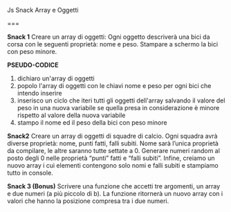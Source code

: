 Js Snack Array e Oggetti

===

**Snack 1**
Creare un array di oggetti:
Ogni oggetto descriverà una bici da corsa con le seguenti proprietà: nome e peso.
Stampare a schermo la bici con peso minore.

**PSEUDO-CODICE**
1. dichiaro un'array di oggetti
2. popolo l'array di oggetti con le chiavi nome e peso per ogni bici che intendo inserire
3. inserisco un ciclo che iteri tutti gli oggetti dell'array salvando il valore del peso in una nuova variabile se quella presa in considerazione è minore rispetto al valore della nuova variabile
4. stampo il nome ed il peso della bici con peso minore


**Snack2**
Creare un array di oggetti di squadre di calcio.
 Ogni squadra avrà diverse proprietà: nome, punti fatti, falli subiti.
Nome sarà l’unica proprietà da compilare, le altre saranno tutte settate a 0.
Generare numeri random al posto degli 0 nelle proprietà “punti” fatti e “falli subiti”.
Infine, creiamo un nuovo array i cui elementi contengono solo nomi e falli subiti e stampiamo tutto in console.

**Snack 3 (Bonus)**
Scrivere una funzione che accetti tre argomenti, un array e due numeri (a più piccolo di b).
La funzione ritornerà un nuovo array con i valori che hanno la posizione compresa tra i due numeri.